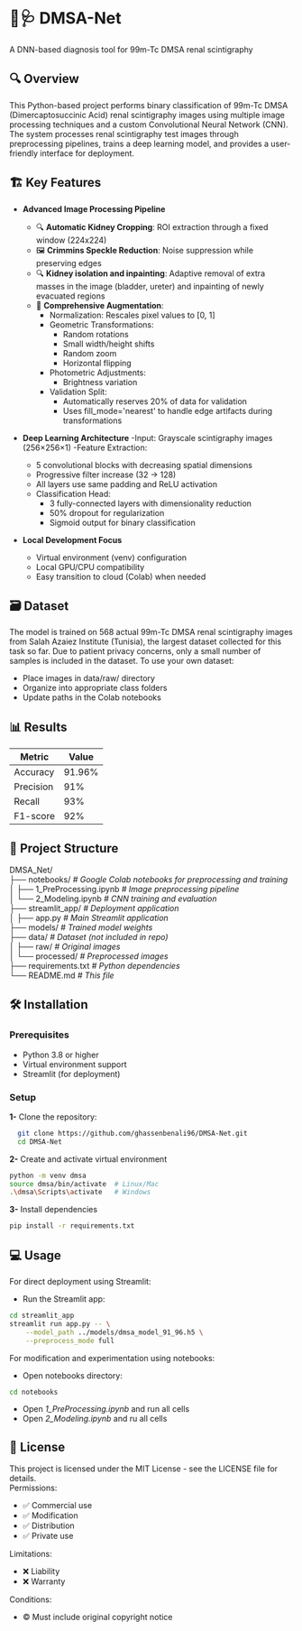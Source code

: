 # 🫘🩺 DMSA-Net
A DNN-based diagnosis tool for 99m-Tc DMSA renal scintigraphy

## 🔍 Overview
This Python-based project performs binary classification of 99m-Tc DMSA (Dimercaptosuccinic Acid) renal scintigraphy images using multiple image processing techniques and a custom Convolutional Neural Network (CNN). The system processes renal scintigraphy test images through preprocessing pipelines, trains a deep learning model, and provides a user-friendly interface for deployment.

## 🏗️ Key Features

- **Advanced Image Processing Pipeline**
  - 🔍 **Automatic Kidney Cropping**: ROI extraction through a fixed window (224x224)
  - 🖼️ **Crimmins Speckle Reduction**: Noise suppression while preserving edges
  - 🔍 **Kidney isolation and inpainting**: Adaptive removal of extra masses in the image (bladder, ureter) and inpainting of newly evacuated regions
  - 🔄 **Comprehensive Augmentation**:
    - Normalization: Rescales pixel values to [0, 1]
    - Geometric Transformations:  
      - Random rotations  
      - Small width/height shifts  
      - Random zoom  
      - Horizontal flipping  
    - Photometric Adjustments:  
      - Brightness variation  
    - Validation Split:  
      - Automatically reserves 20% of data for validation  
      - Uses fill_mode='nearest' to handle edge artifacts during transformations  

- **Deep Learning Architecture**
  -Input: Grayscale scintigraphy images (256×256×1)
  -Feature Extraction:
    - 5 convolutional blocks with decreasing spatial dimensions
    - Progressive filter increase (32 → 128)
    - All layers use same padding and ReLU activation
  - Classification Head:
    - 3 fully-connected layers with dimensionality reduction
    - 50% dropout for regularization
    - Sigmoid output for binary classification

- **Local Development Focus**
  - Virtual environment (venv) configuration
  - Local GPU/CPU compatibility
  - Easy transition to cloud (Colab) when needed

## 🗃️ Dataset
The model is trained on 568 actual 99m-Tc DMSA renal scintigraphy images from Salah Azaiez Institute (Tunisia), the largest dataset collected for this task so far. Due to patient privacy concerns, only a small number of samples is included in the dataset. To use your own dataset:  
- Place images in data/raw/ directory  
- Organize into appropriate class folders  
- Update paths in the Colab notebooks

## 📊 Results

| Metric             | Value                 |
| ----------------- | ----------------------|
| Accuracy |      91.96%       |
| Precision |      91%       |
| Recall |      93%       |
| F1-score |       92%      |


## 📂 Project Structure
DMSA_Net/  
├── notebooks/            *# Google Colab notebooks for preprocessing and training*  
│   ├── 1_PreProcessing.ipynb     *# Image preprocessing pipeline*  
│   └── 2_Modeling.ipynb    *# CNN training and evaluation*  
├── streamlit_app/              *# Deployment application*  
│   ├── app.py                  *# Main Streamlit application*  
├── models/                     *# Trained model weights*  
├── data/                       *# Dataset (not included in repo)*  
│   ├── raw/                   *# Original images*  
│   └── processed/             *# Preprocessed images*  
├── requirements.txt            *# Python dependencies*  
└── README.md                   *# This file*

## 🛠️ Installation
### Prerequisites
- Python 3.8 or higher
- Virtual environment support
- Streamlit (for deployment)

### Setup 
**1-**  Clone the repository: 

```bash
  git clone https://github.com/ghassenbenali96/DMSA-Net.git
  cd DMSA-Net
```

**2-** Create and activate virtual environment  
```bash
python -m venv dmsa
source dmsa/bin/activate  # Linux/Mac
.\dmsa\Scripts\activate   # Windows
```

**3-** Install dependencies  
```bash
pip install -r requirements.txt
```

## 💻 Usage
For direct deployment using Streamlit:  
- Run the Streamlit app:
```bash
cd streamlit_app
streamlit run app.py -- \
    --model_path ../models/dmsa_model_91_96.h5 \
    --preprocess_mode full
```

For modification and experimentation using notebooks:
- Open notebooks directory:
```bash
cd notebooks
```
- Open *1_PreProcessing.ipynb* and run all cells
- Open *2_Modeling.ipynb* and ru all cells


## 📜 License
This project is licensed under the MIT License - see the LICENSE file for details.  
Permissions: 
  - ✅ Commercial use  
  - ✅ Modification  
  - ✅ Distribution  
  - ✅ Private use

Limitations:  
  - ❌ Liability  
  - ❌ Warranty

Conditions:  
  - ©️ Must include original copyright notice
